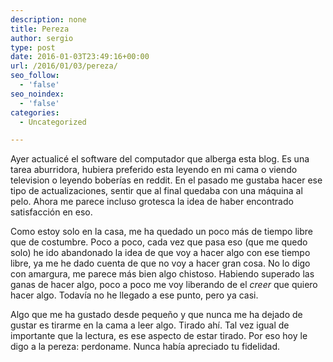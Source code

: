 ```yaml
---
description: none
title: Pereza
author: sergio
type: post
date: 2016-01-03T23:49:16+00:00
url: /2016/01/03/pereza/
seo_follow:
  - 'false'
seo_noindex:
  - 'false'
categories:
  - Uncategorized

---
```

Ayer actualicé el software del computador que alberga esta blog. Es una tarea aburridora, hubiera preferido esta leyendo en mi cama o viendo television o leyendo boberías en reddit. En el pasado me gustaba hacer ese tipo de actualizaciones, sentir que al final quedaba con una máquina al pelo. Ahora me parece incluso grotesca la idea de haber encontrado satisfacción en eso.

Como estoy solo en la casa, me ha quedado un poco más de tiempo libre que de costumbre. Poco a poco, cada vez que pasa eso (que me quedo solo) he ido abandonado la idea de que voy a hacer algo con ese tiempo libre, ya me he dado cuenta de que no voy a hacer gran cosa. No lo digo con amargura, me parece más bien algo chistoso. Habiendo superado las ganas de hacer algo, poco a poco me voy liberando de el _creer_ que quiero hacer algo. Todavía no he llegado a ese punto, pero ya casi.

Algo que me ha gustado desde pequeño y que nunca me ha dejado de gustar es tirarme en la cama a leer algo. Tirado ahí. Tal vez igual de importante que la lectura, es ese aspecto de estar tirado. Por eso hoy le digo a la pereza: perdoname. Nunca había apreciado tu fidelidad.
